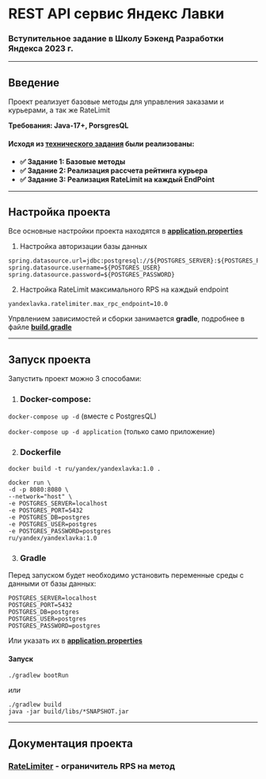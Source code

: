 # REST API сервис Яндекс Лавки
### Вступительное задание в Школу Бэкенд Разработки Яндекса 2023 г.

---

## Введение

Проект реализует базовые методы для управления заказами и курьерами, а так же RateLimit

**Требования: Java-17+, PorsgresQL**

#### Исходя из **[технического задания](doc/Product-requirements-documentation.md)** были реализованы:
- **✅ Задание 1: Базовые методы**
- **✅ Задание 2: Реализация рассчета рейтинга курьера**
- **✅ Задание 3: Реализация RateLimit на каждый EndPoint**

---

## Настройка проекта

Все основные настройки проекта находятся в **[application.properties](src/main/resources/application.properties)**
1. Настройка авторизации базы данных 
````
spring.datasource.url=jdbc:postgresql://${POSTGRES_SERVER}:${POSTGRES_PORT}/${POSTGRES_DB}
spring.datasource.username=${POSTGRES_USER}
spring.datasource.password=${POSTGRES_PASSWORD}
````
2. Настройка RateLimit максимального RPS на каждый endpoint
```
yandexlavka.ratelimiter.max_rpc_endpoint=10.0
```

Упрвлением зависимостей и сборки занимается **gradle**, подробнее в файле **[build.gradle](build.gradle)**

---

## Запуск проекта

Запустить проект можно 3 способами:

1. ### Docker-compose:
``docker-compose up -d`` (вместе с PostgresQL)

``docker-compose up -d application`` (только само приложение)

2. ### Dockerfile
``docker build -t ru/yandex/yandexlavka:1.0 .``

````
docker run \
-d -p 8080:8080 \
--network="host" \
-e POSTGRES_SERVER=localhost
-e POSTGRES_PORT=5432
-e POSTGRES_DB=postgres
-e POSTGRES_USER=postgres
-e POSTGRES_PASSWORD=postgres
ru/yandex/yandexlavka:1.0
````

3. ### Gradle
Перед запуском будет необходимо установить переменные среды с данными от базы данных:
````
POSTGRES_SERVER=localhost
POSTGRES_PORT=5432
POSTGRES_DB=postgres
POSTGRES_USER=postgres
POSTGRES_PASSWORD=postgres
````

Или указать их в **[application.properties](src/main/resources/application.properties)**

#### Запуск
``./gradlew bootRun``

*или*
```shell
./gradlew build
java -jar build/libs/*SNAPSHOT.jar
```
---

## Документация проекта 

### [RateLimiter]() - ограничитель RPS на метод




